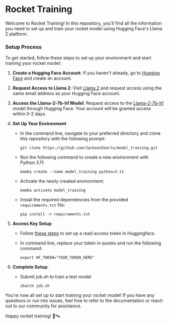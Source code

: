 # Rocket Training

Welcome to Rocket Training! In this repository, you'll find all the information you need to set up and train your rocket model using Hugging Face's Llama 2 platform.

### Setup Process

To get started, follow these steps to set up your environment and start training your rocket model:

1. **Create a Hugging Face Account**: If you haven't already, go to [Hugging Face](https://huggingface.co/login) and create an account.

2. **Request Access to Llama 2**: Visit [Llama 2](https://ai.meta.com/llama/) and request access using the same email address as your Hugging Face account. 

3. **Access the Llama-2-7b-hf Model**: Request access to the [Llama-2-7b-hf](https://huggingface.co/meta-llama/Llama-2-7b-hf) model through Hugging Face. Your account will be granted access within 0-2 days.

5. **Set Up Your Environment**
    - In the command line, navigate to your preferred directory and clone this repository with the following prompt:
      ```
      git clone https://github.com/JacksonSearle/model_training.git
      ```
      
    - Run the following command to create a new environment with Python 3.11:
      ```
      mamba create --name model_training python=3.11
      ```
    - Activate the newly created environment:
      ```
      mamba activate model_training
      ```
    - Install the required dependencies from the provided `requirements.txt` file:
      ```
      pip install -r requirements.txt
      ```
6. **Access Key Setup**
    - Follow [these steps](https://huggingface.co/docs/hub/security-tokens) to set up a read access token in Huggingface.
      
    - In command line, replace your token in quotes and run the following command:
      
      ```
      export HF_TOKEN="YOUR_TOKEN_HERE"
      ```
7. **Complete Setup**:
    - Submit job.sh to train a test model
      ```
      sbatch job.sh
      ```

You're now all set up to start training your rocket model! If you have any questions or run into issues, feel free to refer to the documentation or reach out to our community for assistance.

Happy rocket training! 🚀🛰️
